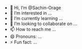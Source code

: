 - 👋 Hi, I’m @Sachin-Orage
- 👀 I’m interested in ...
- 🌱 I’m currently learning ...
- 💞️ I’m looking to collaborate on ...
- 📫 How to reach me ...
- 😄 Pronouns: ...
- ⚡ Fun fact: ...

<!---
Sachin-Orage/Sachin-Orage is a ✨ special ✨ repository because its `README.md` (this file) appears on your GitHub profile.
You can click the Preview link to take a look at your changes.
--->
